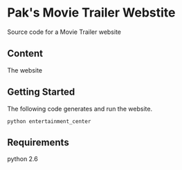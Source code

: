# Pak's Movie Trailer Webstite
Source code for a Movie Trailer website

## Content
The website

## Getting Started
The following code generates and run the website.

```
python entertainment_center
```


## Requirements
python 2.6